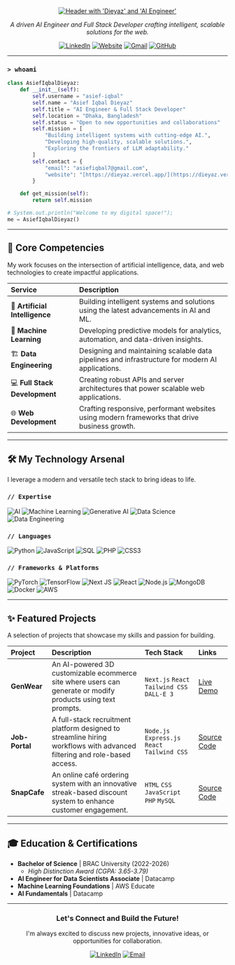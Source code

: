 <div align="center">

<a href="https://dieyaz.codes/">
  <img src="https://raw.githubusercontent.com/asief-iqbal/asief-iqbal/main/header.svg" alt="Header with 'Dieyaz' and 'AI Engineer'" />
</a>

<br/>

<p align="center">
  <em>A driven AI Engineer and Full Stack Developer crafting intelligent, scalable solutions for the web.</em>
</p>

<p align="center">
  <a href="https://www.linkedin.com/in/asief-dieyaz/"><img src="https://img.shields.io/badge/LinkedIn-0077B5?style=for-the-badge&logo=linkedin&logoColor=white" alt="LinkedIn"/></a>
  <a href="https://dieyaz.vercel.app/"><img src="https://img.shields.io/badge/Portfolio-252525?style=for-the-badge&logo=google-chrome&logoColor=white" alt="Website"/></a>
  <a href="mailto:asiefiqbal7@gmail.com"><img src="https://img.shields.io/badge/Gmail-D14836?style=for-the-badge&logo=gmail&logoColor=white" alt="Gmail"/></a>
  <a href="https://github.com/asief-iqbal"><img src="https://img.shields.io/badge/GitHub-181717?style=for-the-badge&logo=github&logoColor=white" alt="GitHub"/></a>
</p>

</div>

---

### `> whoami`

```python
class AsiefIqbalDieyaz:
    def __init__(self):
        self.username = "asief-iqbal"
        self.name = "Asief Iqbal Dieyaz"
        self.title = "AI Engineer & Full Stack Developer"
        self.location = "Dhaka, Bangladesh"
        self.status = "Open to new opportunities and collaborations"
        self.mission = [
            "Building intelligent systems with cutting-edge AI.",
            "Developing high-quality, scalable solutions.",
            "Exploring the frontiers of LLM adaptability."
        ]
        self.contact = {
            "email": "asiefiqbal7@gmail.com",
            "website": "[https://dieyaz.vercel.app/](https://dieyaz.vercel.app/)"
        }

    def get_mission(self):
        return self.mission

# System.out.println("Welcome to my digital space!");
me = AsiefIqbalDieyaz()
```

---

## 🚀 Core Competencies

My work focuses on the intersection of artificial intelligence, data, and web technologies to create impactful applications.

| **Service** | **Description** |
| :--- | :--- |
| 🤖 **Artificial Intelligence** | Building intelligent systems and solutions using the latest advancements in AI and ML. |
| 🧠 **Machine Learning** | Developing predictive models for analytics, automation, and data-driven insights. |
| 🏗️ **Data Engineering** | Designing and maintaining scalable data pipelines and infrastructure for modern AI applications. |
| 💻 **Full Stack Development** | Creating robust APIs and server architectures that power scalable web applications. |
| 🌐 **Web Development** | Crafting responsive, performant websites using modern frameworks that drive business growth. |

---

## 🛠️ My Technology Arsenal

I leverage a modern and versatile tech stack to bring ideas to life.

### `// Expertise`
![AI](https://img.shields.io/badge/AI-000000?style=for-the-badge&logo=openai)
![Machine Learning](https://img.shields.io/badge/Machine_Learning-FF6F00?style=for-the-badge&logo=tensorflow)
![Generative AI](https://img.shields.io/badge/Generative_AI-4A90E2?style=for-the-badge)
![Data Science](https://img.shields.io/badge/Data_Science-F05032?style=for-the-badge&logo=git)
![Data Engineering](https://img.shields.io/badge/Data_Engineering-4285F4?style=for-the-badge&logo=google-cloud)

### `// Languages`
![Python](https://img.shields.io/badge/Python-3776AB?style=for-the-badge&logo=python&logoColor=white)
![JavaScript](https://img.shields.io/badge/JavaScript-F7DF1E?style=for-the-badge&logo=javascript&logoColor=black)
![SQL](https://img.shields.io/badge/SQL-025E8C?style=for-the-badge&logo=postgresql&logoColor=white)
![PHP](https://img.shields.io/badge/PHP-777BB4?style=for-the-badge&logo=php&logoColor=white)
![CSS3](https://img.shields.io/badge/CSS3-1572B6?style=for-the-badge&logo=css3&logoColor=white)

### `// Frameworks & Platforms`
![PyTorch](https://img.shields.io/badge/PyTorch-EE4C2C?style=for-the-badge&logo=pytorch&logoColor=white)
![TensorFlow](https://img.shields.io/badge/TensorFlow-FF6F00?style=for-the-badge&logo=tensorflow&logoColor=white)
![Next JS](https://img.shields.io/badge/Next.js-000000?style=for-the-badge&logo=next.js&logoColor=white)
![React](https://img.shields.io/badge/React-20232A?style=for-the-badge&logo=react&logoColor=61DAFB)
![Node.js](https://img.shields.io/badge/Node.js-339933?style=for-the-badge&logo=nodedotjs&logoColor=white)
![MongoDB](https://img.shields.io/badge/MongoDB-4EA94B?style=for-the-badge&logo=mongodb&logoColor=white)
![Docker](https://img.shields.io/badge/Docker-2496ED?style=for-the-badge&logo=docker&logoColor=white)
![AWS](https://img.shields.io/badge/AWS-232F3E?style=for-the-badge&logo=amazon-aws&logoColor=white)

---

## ✨ Featured Projects

A selection of projects that showcase my skills and passion for building.

| Project | Description | Tech Stack | Links |
| :--- | :--- | :--- | :--- |
| **GenWear** | An AI-powered 3D customizable ecommerce site where users can generate or modify products using text prompts. | `Next.js` `React` `Tailwind CSS` `DALL-E 3` | [Live Demo](https://genwear.vercel.app/) |
| **Job-Portal** | A full-stack recruitment platform designed to streamline hiring workflows with advanced filtering and role-based access. | `Node.js` `Express.js` `React` `Tailwind CSS` | [Source Code](https://github.com/asief-iqbal/Job-Portal-App) |
| **SnapCafe** | An online café ordering system with an innovative streak-based discount system to enhance customer engagement. | `HTML` `CSS` `JavaScript` `PHP` `MySQL` | [Source Code](https://github.com/asief-iqbal/SnapCafe) |

---

## 🎓 Education & Certifications

- **Bachelor of Science** | BRAC University (2022-2026)
  - *High Distinction Award (CGPA: 3.65-3.79)*
- **AI Engineer for Data Scientists Associate** | Datacamp
- **Machine Learning Foundations** | AWS Educate
- **AI Fundamentals** | Datacamp

---

<div align="center">
  <h3>Let's Connect and Build the Future!</h3>
  <p>I'm always excited to discuss new projects, innovative ideas, or opportunities for collaboration.</p>
  
  <p>
    <a href="https://www.linkedin.com/in/asief-dieyaz/"><img src="https://img.shields.io/badge/LinkedIn-Connect-blue?style=for-the-badge&logo=linkedin" alt="LinkedIn"/></a>
    <a href="mailto:asiefiqbal7@gmail.com"><img src="https://img.shields.io/badge/Email-Say%20Hello-red?style=for-the-badge&logo=gmail" alt="Email"/></a>
  </p>
</div>
